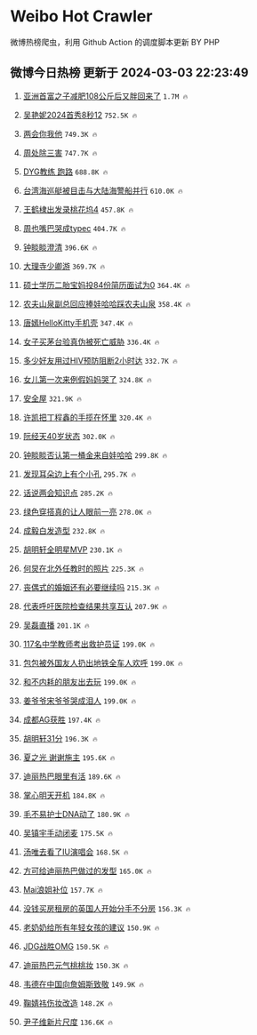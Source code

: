 # Weibo Hot Crawler 



微博热榜爬虫，利用 Github Action 的调度脚本更新 BY PHP 


## 微博今日热榜 更新于 2024-03-03 22:23:49 
1. [亚洲首富之子减肥108公斤后又胖回来了](https://s.weibo.com/weibo?q=%23%E4%BA%9A%E6%B4%B2%E9%A6%96%E5%AF%8C%E4%B9%8B%E5%AD%90%E5%87%8F%E8%82%A5108%E5%85%AC%E6%96%A4%E5%90%8E%E5%8F%88%E8%83%96%E5%9B%9E%E6%9D%A5%E4%BA%86%23&t=31&band_rank=1&Refer=top) `1.7M 🔥` 

1. [吴艳妮2024首秀8秒12](https://s.weibo.com/weibo?q=%23%E5%90%B4%E8%89%B3%E5%A6%AE2024%E9%A6%96%E7%A7%808%E7%A7%9212%23&t=31&band_rank=2&Refer=top) `752.5K 🔥` 

1. [两会你我他](https://s.weibo.com/weibo?q=%23%E4%B8%A4%E4%BC%9A%E4%BD%A0%E6%88%91%E4%BB%96%23&t=31&band_rank=3&Refer=top) `749.3K 🔥` 

1. [周处除三害](https://s.weibo.com/weibo?q=%E5%91%A8%E5%A4%84%E9%99%A4%E4%B8%89%E5%AE%B3&t=31&band_rank=4&Refer=top) `747.7K 🔥` 

1. [DYG教练 跑路](https://s.weibo.com/weibo?q=DYG%E6%95%99%E7%BB%83%20%E8%B7%91%E8%B7%AF&t=31&band_rank=5&Refer=top) `688.8K 🔥` 

1. [台湾海巡艇被目击与大陆海警船并行](https://s.weibo.com/weibo?q=%23%E5%8F%B0%E6%B9%BE%E6%B5%B7%E5%B7%A1%E8%89%87%E8%A2%AB%E7%9B%AE%E5%87%BB%E4%B8%8E%E5%A4%A7%E9%99%86%E6%B5%B7%E8%AD%A6%E8%88%B9%E5%B9%B6%E8%A1%8C%23&t=31&band_rank=6&Refer=top) `610.0K 🔥` 

1. [王鹤棣出发录桃花坞4](https://s.weibo.com/weibo?q=%23%E7%8E%8B%E9%B9%A4%E6%A3%A3%E5%87%BA%E5%8F%91%E5%BD%95%E6%A1%83%E8%8A%B1%E5%9D%9E4%23&t=31&band_rank=7&Refer=top) `457.8K 🔥` 

1. [周也嘴巴哭成typec](https://s.weibo.com/weibo?q=%E5%91%A8%E4%B9%9F%E5%98%B4%E5%B7%B4%E5%93%AD%E6%88%90typec&t=31&band_rank=8&Refer=top) `404.7K 🔥` 

1. [钟睒睒澄清](https://s.weibo.com/weibo?q=%23%E9%92%9F%E7%9D%92%E7%9D%92%E6%BE%84%E6%B8%85%23&t=31&band_rank=9&Refer=top) `396.6K 🔥` 

1. [大理寺少卿游](https://s.weibo.com/weibo?q=%E5%A4%A7%E7%90%86%E5%AF%BA%E5%B0%91%E5%8D%BF%E6%B8%B8&t=31&band_rank=10&Refer=top) `369.7K 🔥` 

1. [硕士学历二胎宝妈投84份简历面试为0](https://s.weibo.com/weibo?q=%23%E7%A1%95%E5%A3%AB%E5%AD%A6%E5%8E%86%E4%BA%8C%E8%83%8E%E5%AE%9D%E5%A6%88%E6%8A%9584%E4%BB%BD%E7%AE%80%E5%8E%86%E9%9D%A2%E8%AF%95%E4%B8%BA0%23&t=31&band_rank=11&Refer=top) `364.4K 🔥` 

1. [农夫山泉副总回应捧娃哈哈踩农夫山泉](https://s.weibo.com/weibo?q=%23%E5%86%9C%E5%A4%AB%E5%B1%B1%E6%B3%89%E5%89%AF%E6%80%BB%E5%9B%9E%E5%BA%94%E6%8D%A7%E5%A8%83%E5%93%88%E5%93%88%E8%B8%A9%E5%86%9C%E5%A4%AB%E5%B1%B1%E6%B3%89%23&t=31&band_rank=12&Refer=top) `358.4K 🔥` 

1. [唐嫣HelloKitty手机壳](https://s.weibo.com/weibo?q=%23%E5%94%90%E5%AB%A3HelloKitty%E6%89%8B%E6%9C%BA%E5%A3%B3%23&t=31&band_rank=13&Refer=top) `347.4K 🔥` 

1. [女子买茅台验真伪被死亡威胁](https://s.weibo.com/weibo?q=%23%E5%A5%B3%E5%AD%90%E4%B9%B0%E8%8C%85%E5%8F%B0%E9%AA%8C%E7%9C%9F%E4%BC%AA%E8%A2%AB%E6%AD%BB%E4%BA%A1%E5%A8%81%E8%83%81%23&t=31&band_rank=14&Refer=top) `336.4K 🔥` 

1. [多少好友用过HIV预防阻断2小时达](https://s.weibo.com/weibo?q=%23%E5%A4%9A%E5%B0%91%E5%A5%BD%E5%8F%8B%E7%94%A8%E8%BF%87HIV%E9%A2%84%E9%98%B2%E9%98%BB%E6%96%AD2%E5%B0%8F%E6%97%B6%E8%BE%BE%23&t=31&band_rank=15&Refer=top) `332.7K 🔥` 

1. [女儿第一次来例假妈妈哭了](https://s.weibo.com/weibo?q=%23%E5%A5%B3%E5%84%BF%E7%AC%AC%E4%B8%80%E6%AC%A1%E6%9D%A5%E4%BE%8B%E5%81%87%E5%A6%88%E5%A6%88%E5%93%AD%E4%BA%86%23&t=31&band_rank=16&Refer=top) `324.8K 🔥` 

1. [安全屋](https://s.weibo.com/weibo?q=%E5%AE%89%E5%85%A8%E5%B1%8B&t=31&band_rank=17&Refer=top) `321.9K 🔥` 

1. [许凯把丁程鑫的手揽在怀里](https://s.weibo.com/weibo?q=%23%E8%AE%B8%E5%87%AF%E6%8A%8A%E4%B8%81%E7%A8%8B%E9%91%AB%E7%9A%84%E6%89%8B%E6%8F%BD%E5%9C%A8%E6%80%80%E9%87%8C%23&t=31&band_rank=18&Refer=top) `320.4K 🔥` 

1. [阮经天40岁状态](https://s.weibo.com/weibo?q=%23%E9%98%AE%E7%BB%8F%E5%A4%A940%E5%B2%81%E7%8A%B6%E6%80%81%23&t=31&band_rank=19&Refer=top) `302.0K 🔥` 

1. [钟睒睒否认第一桶金来自娃哈哈](https://s.weibo.com/weibo?q=%23%E9%92%9F%E7%9D%92%E7%9D%92%E5%90%A6%E8%AE%A4%E7%AC%AC%E4%B8%80%E6%A1%B6%E9%87%91%E6%9D%A5%E8%87%AA%E5%A8%83%E5%93%88%E5%93%88%23&t=31&band_rank=20&Refer=top) `299.8K 🔥` 

1. [发现耳朵边上有个小孔](https://s.weibo.com/weibo?q=%23%E5%8F%91%E7%8E%B0%E8%80%B3%E6%9C%B5%E8%BE%B9%E4%B8%8A%E6%9C%89%E4%B8%AA%E5%B0%8F%E5%AD%94%23&t=31&band_rank=21&Refer=top) `295.7K 🔥` 

1. [话说两会知识点](https://s.weibo.com/weibo?q=%23%E8%AF%9D%E8%AF%B4%E4%B8%A4%E4%BC%9A%E7%9F%A5%E8%AF%86%E7%82%B9%23&t=31&band_rank=22&Refer=top) `285.2K 🔥` 

1. [绿色穿搭真的让人眼前一亮](https://s.weibo.com/weibo?q=%23%E7%BB%BF%E8%89%B2%E7%A9%BF%E6%90%AD%E7%9C%9F%E7%9A%84%E8%AE%A9%E4%BA%BA%E7%9C%BC%E5%89%8D%E4%B8%80%E4%BA%AE%23&t=31&band_rank=23&Refer=top) `278.0K 🔥` 

1. [成毅白发造型](https://s.weibo.com/weibo?q=%E6%88%90%E6%AF%85%E7%99%BD%E5%8F%91%E9%80%A0%E5%9E%8B&t=31&band_rank=24&Refer=top) `232.8K 🔥` 

1. [胡明轩全明星MVP](https://s.weibo.com/weibo?q=%23%E8%83%A1%E6%98%8E%E8%BD%A9%E5%85%A8%E6%98%8E%E6%98%9FMVP%23&t=31&band_rank=25&Refer=top) `230.1K 🔥` 

1. [何炅在北外任教时的照片](https://s.weibo.com/weibo?q=%23%E4%BD%95%E7%82%85%E5%9C%A8%E5%8C%97%E5%A4%96%E4%BB%BB%E6%95%99%E6%97%B6%E7%9A%84%E7%85%A7%E7%89%87%23&t=31&band_rank=26&Refer=top) `225.3K 🔥` 

1. [丧偶式的婚姻还有必要继续吗](https://s.weibo.com/weibo?q=%23%E4%B8%A7%E5%81%B6%E5%BC%8F%E7%9A%84%E5%A9%9A%E5%A7%BB%E8%BF%98%E6%9C%89%E5%BF%85%E8%A6%81%E7%BB%A7%E7%BB%AD%E5%90%97%23&t=31&band_rank=27&Refer=top) `215.3K 🔥` 

1. [代表呼吁医院检查结果共享互认](https://s.weibo.com/weibo?q=%23%E4%BB%A3%E8%A1%A8%E5%91%BC%E5%90%81%E5%8C%BB%E9%99%A2%E6%A3%80%E6%9F%A5%E7%BB%93%E6%9E%9C%E5%85%B1%E4%BA%AB%E4%BA%92%E8%AE%A4%23&t=31&band_rank=28&Refer=top) `207.9K 🔥` 

1. [吴磊直播](https://s.weibo.com/weibo?q=%E5%90%B4%E7%A3%8A%E7%9B%B4%E6%92%AD&t=31&band_rank=29&Refer=top) `201.1K 🔥` 

1. [117名中学教师考出救护员证](https://s.weibo.com/weibo?q=%23117%E5%90%8D%E4%B8%AD%E5%AD%A6%E6%95%99%E5%B8%88%E8%80%83%E5%87%BA%E6%95%91%E6%8A%A4%E5%91%98%E8%AF%81%23&t=31&band_rank=30&Refer=top) `199.0K 🔥` 

1. [包包被外国友人扔出地铁全车人欢呼](https://s.weibo.com/weibo?q=%E5%8C%85%E5%8C%85%E8%A2%AB%E5%A4%96%E5%9B%BD%E5%8F%8B%E4%BA%BA%E6%89%94%E5%87%BA%E5%9C%B0%E9%93%81%E5%85%A8%E8%BD%A6%E4%BA%BA%E6%AC%A2%E5%91%BC&t=31&band_rank=31&Refer=top) `199.0K 🔥` 

1. [和不内耗的朋友出去玩](https://s.weibo.com/weibo?q=%E5%92%8C%E4%B8%8D%E5%86%85%E8%80%97%E7%9A%84%E6%9C%8B%E5%8F%8B%E5%87%BA%E5%8E%BB%E7%8E%A9&t=31&band_rank=32&Refer=top) `199.0K 🔥` 

1. [姜爷爷宋爷爷哭成泪人](https://s.weibo.com/weibo?q=%E5%A7%9C%E7%88%B7%E7%88%B7%E5%AE%8B%E7%88%B7%E7%88%B7%E5%93%AD%E6%88%90%E6%B3%AA%E4%BA%BA&t=31&band_rank=33&Refer=top) `199.0K 🔥` 

1. [成都AG获胜](https://s.weibo.com/weibo?q=%23%E6%88%90%E9%83%BDAG%E8%8E%B7%E8%83%9C%23&t=31&band_rank=34&Refer=top) `197.4K 🔥` 

1. [胡明轩31分](https://s.weibo.com/weibo?q=%E8%83%A1%E6%98%8E%E8%BD%A931%E5%88%86&t=31&band_rank=35&Refer=top) `196.3K 🔥` 

1. [夏之光 谢谢施主](https://s.weibo.com/weibo?q=%E5%A4%8F%E4%B9%8B%E5%85%89%20%E8%B0%A2%E8%B0%A2%E6%96%BD%E4%B8%BB&t=31&band_rank=36&Refer=top) `195.6K 🔥` 

1. [迪丽热巴眼里有活](https://s.weibo.com/weibo?q=%23%E8%BF%AA%E4%B8%BD%E7%83%AD%E5%B7%B4%E7%9C%BC%E9%87%8C%E6%9C%89%E6%B4%BB%23&t=31&band_rank=37&Refer=top) `189.6K 🔥` 

1. [掌心明天开机](https://s.weibo.com/weibo?q=%23%E6%8E%8C%E5%BF%83%E6%98%8E%E5%A4%A9%E5%BC%80%E6%9C%BA%23&t=31&band_rank=38&Refer=top) `184.8K 🔥` 

1. [毛不易护士DNA动了](https://s.weibo.com/weibo?q=%23%E6%AF%9B%E4%B8%8D%E6%98%93%E6%8A%A4%E5%A3%ABDNA%E5%8A%A8%E4%BA%86%23&t=31&band_rank=39&Refer=top) `180.9K 🔥` 

1. [吴镇宇手动闭麦](https://s.weibo.com/weibo?q=%23%E5%90%B4%E9%95%87%E5%AE%87%E6%89%8B%E5%8A%A8%E9%97%AD%E9%BA%A6%23&t=31&band_rank=40&Refer=top) `175.5K 🔥` 

1. [汤唯去看了IU演唱会](https://s.weibo.com/weibo?q=%23%E6%B1%A4%E5%94%AF%E5%8E%BB%E7%9C%8B%E4%BA%86IU%E6%BC%94%E5%94%B1%E4%BC%9A%23&t=31&band_rank=41&Refer=top) `168.5K 🔥` 

1. [方可给迪丽热巴做过的发型](https://s.weibo.com/weibo?q=%E6%96%B9%E5%8F%AF%E7%BB%99%E8%BF%AA%E4%B8%BD%E7%83%AD%E5%B7%B4%E5%81%9A%E8%BF%87%E7%9A%84%E5%8F%91%E5%9E%8B&t=31&band_rank=42&Refer=top) `165.0K 🔥` 

1. [Mai浪姐补位](https://s.weibo.com/weibo?q=%23Mai%E6%B5%AA%E5%A7%90%E8%A1%A5%E4%BD%8D%23&t=31&band_rank=43&Refer=top) `157.7K 🔥` 

1. [没钱买房租房的英国人开始分手不分房](https://s.weibo.com/weibo?q=%23%E6%B2%A1%E9%92%B1%E4%B9%B0%E6%88%BF%E7%A7%9F%E6%88%BF%E7%9A%84%E8%8B%B1%E5%9B%BD%E4%BA%BA%E5%BC%80%E5%A7%8B%E5%88%86%E6%89%8B%E4%B8%8D%E5%88%86%E6%88%BF%23&t=31&band_rank=44&Refer=top) `156.3K 🔥` 

1. [老奶奶给所有年轻女孩的建议](https://s.weibo.com/weibo?q=%E8%80%81%E5%A5%B6%E5%A5%B6%E7%BB%99%E6%89%80%E6%9C%89%E5%B9%B4%E8%BD%BB%E5%A5%B3%E5%AD%A9%E7%9A%84%E5%BB%BA%E8%AE%AE&t=31&band_rank=45&Refer=top) `150.9K 🔥` 

1. [JDG战胜OMG](https://s.weibo.com/weibo?q=%23JDG%E6%88%98%E8%83%9COMG%23&t=31&band_rank=46&Refer=top) `150.5K 🔥` 

1. [迪丽热巴元气桃桃妆](https://s.weibo.com/weibo?q=%23%E8%BF%AA%E4%B8%BD%E7%83%AD%E5%B7%B4%E5%85%83%E6%B0%94%E6%A1%83%E6%A1%83%E5%A6%86%23&t=31&band_rank=47&Refer=top) `150.3K 🔥` 

1. [韦德在中国向詹姆斯致敬](https://s.weibo.com/weibo?q=%23%E9%9F%A6%E5%BE%B7%E5%9C%A8%E4%B8%AD%E5%9B%BD%E5%90%91%E8%A9%B9%E5%A7%86%E6%96%AF%E8%87%B4%E6%95%AC%23&t=31&band_rank=48&Refer=top) `149.9K 🔥` 

1. [鞠婧祎伤妆改造](https://s.weibo.com/weibo?q=%23%E9%9E%A0%E5%A9%A7%E7%A5%8E%E4%BC%A4%E5%A6%86%E6%94%B9%E9%80%A0%23&t=31&band_rank=49&Refer=top) `148.2K 🔥` 

1. [尹子维新片尺度](https://s.weibo.com/weibo?q=%23%E5%B0%B9%E5%AD%90%E7%BB%B4%E6%96%B0%E7%89%87%E5%B0%BA%E5%BA%A6%23&t=31&band_rank=50&Refer=top) `136.6K 🔥` 


